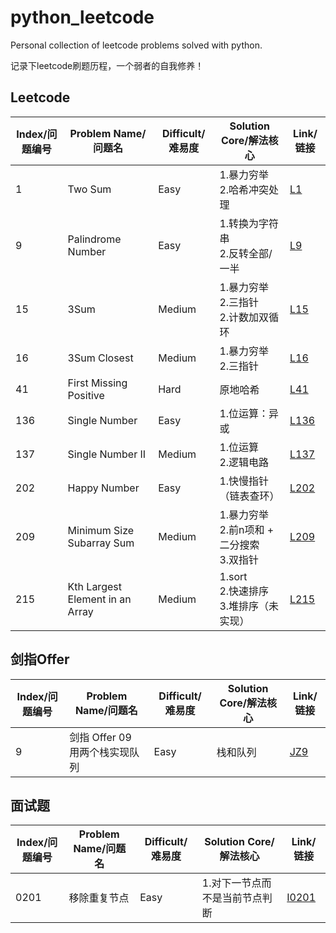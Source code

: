 # python_leetcode
Personal collection of leetcode problems solved with python.

记录下leetcode刷题历程，一个弱者的自我修养！

## Leetcode

|Index/问题编号|Problem Name/问题名|Difficult/难易度|Solution Core/解法核心|Link/链接|
|---|---|---|---|---|
|1|Two Sum|Easy|1.暴力穷举<br>2.哈希冲突处理|[L1](https://github.com/irasin/python_leetcode/blob/master/leetcode/0001_Two%20Sum.py)|
|9|Palindrome Number|Easy|1.转换为字符串<br>2.反转全部/一半|[L9](https://github.com/irasin/python_leetcode/blob/master/leetcode/0009_Palindrome%20Number.py)|
|15|3Sum|Medium|1.暴力穷举<br>2.三指针<br>2.计数加双循环|[L15](https://github.com/irasin/python_leetcode/blob/master/leetcode/0015_3Sum.py)|
|16|3Sum Closest|Medium|1.暴力穷举<br>2.三指针|[L16](https://github.com/irasin/python_leetcode/blob/master/leetcode/0016_3Sum%20Closest.py)|
|41|First Missing Positive|Hard|原地哈希|[L41](https://github.com/irasin/python_leetcode/blob/master/leetcode/0041_First%20Missing%20Positive.py)|
|136|Single Number|Easy|1.位运算：异或|[L136](https://github.com/irasin/python_leetcode/blob/master/leetcode/0136_Single%20Number.py)|
|137|Single Number II|Medium|1.位运算<br>2.逻辑电路|[L137](https://github.com/irasin/python_leetcode/blob/master/leetcode/0137_Single%20Number%20II.py)|
|202|Happy Number|Easy|1.快慢指针（链表查环）|[L202](https://github.com/irasin/python_leetcode/blob/master/leetcode/0202_Happy%20Number.py)|
|209|Minimum Size Subarray Sum|Medium|1.暴力穷举<br>2.前n项和 + 二分搜索<br>3.双指针|[L209](https://github.com/irasin/python_leetcode/blob/master/leetcode/0209_Minimum%20Size%20Subarray%20Sum.py)|
|215|Kth Largest Element in an Array|Medium|1.sort<br>2.快速排序<br>3.堆排序（未实现）|[L215](https://github.com/irasin/python_leetcode/blob/master/leetcode/0215_Kth%20Largest%20Element%20in%20an%20Array.py)|

## 剑指Offer

|Index/问题编号|Problem Name/问题名|Difficult/难易度|Solution Core/解法核心|Link/链接|
|---|---|---|---|---|
|9|剑指 Offer 09 用两个栈实现队列|Easy|栈和队列|[JZ9](https://github.com/irasin/python_leetcode/blob/master/%E5%89%91%E6%8C%87Offer/%E5%89%91%E6%8C%87%20Offer%2009%20%E7%94%A8%E4%B8%A4%E4%B8%AA%E6%A0%88%E5%AE%9E%E7%8E%B0%E9%98%9F%E5%88%97.py)|



## 面试题

|Index/问题编号|Problem Name/问题名|Difficult/难易度|Solution Core/解法核心|Link/链接|
|---|---|---|---|---|
|0201|移除重复节点|Easy|1.对下一节点而不是当前节点判断|[I0201](https://github.com/irasin/python_leetcode/blob/master/%E9%9D%A2%E8%AF%95%E9%A2%98/%E9%9D%A2%E8%AF%95%E9%A2%98%200201%20%E7%A7%BB%E9%99%A4%E9%87%8D%E5%A4%8D%E8%8A%82%E7%82%B9.py)|

